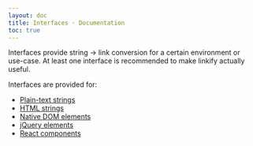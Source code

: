 ```yaml
---
layout: doc
title: Interfaces · Documentation
toc: true
---
```


Interfaces provide string -> link conversion for a certain environment or
use-case. At least one interface is recommended to make linkify actually useful.

Interfaces are provided for:

* [Plain-text strings](linkify-string.html)
* [HTML strings](linkify-html.html)
* [Native DOM elements](linkify-element.html)
* [jQuery elements](linkify-jquery.html)
* [React components](linkify-react.html)
